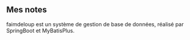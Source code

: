## Mes notes

faimdeloup est un système de gestion de base de données, réalisé par SpringBoot et MyBatisPlus.
